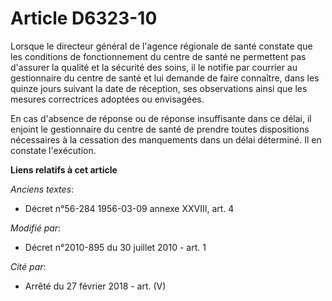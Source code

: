 # Article D6323-10

Lorsque le directeur général de l'agence régionale de santé constate que les conditions de fonctionnement du centre de santé
ne permettent pas d'assurer la qualité et la sécurité des soins, il le notifie par courrier au gestionnaire du centre de
santé et lui demande de faire connaître, dans les quinze jours suivant la date de réception, ses observations ainsi que les
mesures correctrices adoptées ou envisagées. 

En cas d'absence de réponse ou de réponse insuffisante dans ce délai, il enjoint le gestionnaire du centre de santé de
prendre toutes dispositions nécessaires à la cessation des manquements dans un délai déterminé. Il en constate l'exécution.

**Liens relatifs à cet article**

_Anciens textes_:

  - Décret n°56-284 1956-03-09 annexe XXVIII, art. 4

_Modifié par_:

  - Décret n°2010-895 du 30 juillet 2010 - art. 1

_Cité par_:

  - Arrêté du 27 février 2018 - art. (V)
